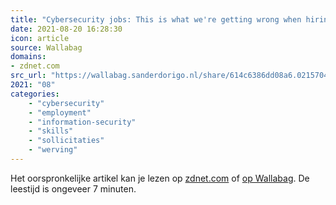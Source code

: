 ```yaml
---
title: "Cybersecurity jobs: This is what we're getting wrong when hiring – and here's how to fix it | ZDNet"
date: 2021-08-20 16:28:30
icon: article
source: Wallabag
domains:
- zdnet.com
src_url: "https://wallabag.sanderdorigo.nl/share/614c6386dd08a6.02157042"
2021: "08"
categories:
    - "cybersecurity"
    - "employment"
    - "information-security"
    - "skills"
    - "sollicitaties"
    - "werving"
---
```

Het oorspronkelijke artikel kan je lezen op [zdnet.com](https://www.zdnet.com/article/cybersecurity-jobs-this-is-what-were-getting-wrong-when-hiring-and-heres-how-to-fix-it/) of [op Wallabag](https://wallabag.sanderdorigo.nl/share/614c6386dd08a6.02157042). De leestijd is ongeveer 7 minuten.